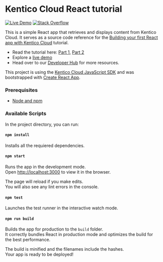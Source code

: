 
# Kentico Cloud React tutorial

[![Live Demo](https://img.shields.io/badge/live-demo-brightgreen.svg)](https://codesandbox.io/s/github/kentico/react-tutorial-js/tree/master/?module=%2Fsrc%2FApp.js)
[![Stack Overflow](https://img.shields.io/badge/Stack%20Overflow-ASK%20NOW-FE7A16.svg?logo=stackoverflow&logoColor=white)](https://stackoverflow.com/tags/kentico-cloud)

This is a simple React app that retrieves and displays content from Kentico Cloud. It serves as a source code reference for the [Building your first React app with Kentico Cloud](https://developer.kenticocloud.com/v1/docs/building-your-first-react-app) tutorial.

* Read the tutorial here: [Part 1](https://developer.kenticocloud.com/v1/docs/building-your-first-react-app), [Part 2](https://developer.kenticocloud.com/v1/docs/react-app-part-2-resolving-links-and-items-in-rich-text)
* Explore a [live demo](https://codesandbox.io/s/github/juraju-kentico/react-tutorial-js/tree/master/?module=%2Fsrc%2FApp.js)
* Head over to our [Developer Hub](https://developer.kenticocloud.com/docs) for more resources.

This project is using the [Kentico Cloud JavaScript SDK](https://github.com/Kentico/kentico-cloud-js/tree/master/packages/delivery) and was bootstrapped with [Create React App](https://github.com/facebookincubator/create-react-app).

### Prerequisites

* [Node and npm](https://nodejs.org/en/)

### Available Scripts

In the project directory, you can run:

#### `npm install` 

Installs all the requiered dependencies.

#### `npm start`

Runs the app in the development mode.<br>
Open [http://localhost:3000](http://localhost:3000) to view it in the browser.

The page will reload if you make edits.<br>
You will also see any lint errors in the console.

#### `npm test`

Launches the test runner in the interactive watch mode.<br>

#### `npm run build`

Builds the app for production to the `build` folder.<br>
It correctly bundles React in production mode and optimizes the build for the best performance.

The build is minified and the filenames include the hashes.<br>
Your app is ready to be deployed!

